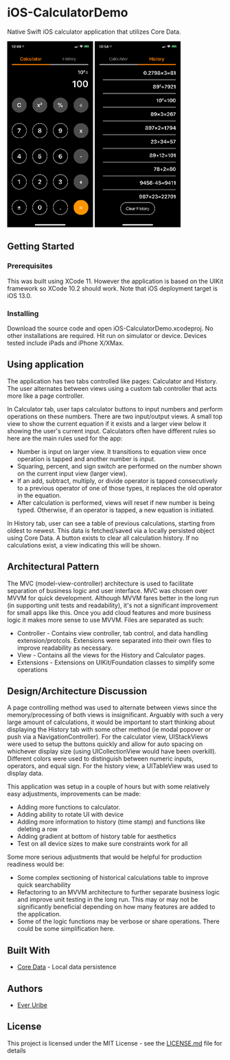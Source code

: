 # iOS-CalculatorDemo

Native Swift iOS calculator application that utilizes Core Data.

![Calculator Page](CalculatorPage.png)
![History Page](HistoryPage.png)

## Getting Started

### Prerequisites

This was built using XCode 11. However the application is based on the UIKit framework so XCode 10.2 should work.  Note that iOS deployment target is iOS 13.0.

### Installing

Download the source code and open iOS-CalculatorDemo.xcodeproj. No other installations are required. Hit run on simulator or device. Devices tested include iPads and iPhone X/XMax. 

## Using application

The application has two tabs controlled like pages: Calculator and History. The user alternates between views using a custom tab controller that acts more like a page controller. 

In Calculator tab, user taps calculator buttons to input numbers and perform operations on these numbers. There are two input/output views. A small top view to show the current equation if it exists and a larger view below it showing the user's current input. Calculators often have different rules so here are the main rules used for the app:
* Number is input on larger view. It transitions to equation view once operation is tapped and another number is input.
* Squaring, percent, and sign switch are performed on the number shown on the current input view (larger view).
* If an add, subtract, multiply, or divide operator is tapped consecutively to a previous operator of one of those types, it replaces the old operator in the equation.
* After calculation is performed, views will reset if new number is being typed. Otherwise, if an operator is tapped, a new equation is initiated. 

In History tab, user can see a table of previous calculations, starting from oldest to newest. This data is fetched/saved via a locally persisted object using Core Data. A button exists to clear all calculation history. If no calculations exist, a view indicating this will be shown. 

## Architectural Pattern

The MVC (model-view-controller) architecture is used to facilitate separation of business logic and user interface. MVC was chosen over MVVM for quick development. Although MVVM fares better in the long run (in supporting unit tests and readability), it's not a significant improvement for small apps like this. Once you add cloud features and more business logic it makes more sense to use MVVM. Files are separated as such:
* Controller - Contains view controller, tab control, and data handling extension/protcols. Extensions were separated into their own files to improve readability as necessary.
* View - Contains all the views for the History and Calculator pages.
* Extensions - Extensions on UIKit/Foundation classes to simplify some operations

## Design/Architecture Discussion
A page controlling method was used to alternate between views since the memory/processing of both views is insignificant. Arguably with such a very large amount of calculations, it would be important to start thinking about displaying the History tab with some other method (ie modal popover or push via a NavigationController). For the calculator view, UIStackViews were used to setup the buttons quickly and allow for auto spacing on whichever display size (using UICollectionView would have been overkill). Different colors were used to distinguish between numeric inputs, operators, and equal sign. For the history view, a UITableView was used to display data. 

This application was setup in a couple of hours but with some relatively easy adjustments, improvements can be made:
* Adding more functions to calculator.
* Adding ability to rotate UI with device
* Adding more information to history (time stamp) and functions like deleting a row
* Adding gradient at bottom of history table for aesthetics
* Test on all device sizes to make sure constraints work for all 

Some more serious adjustments that would be helpful for production readiness would be: 
* Some complex sectioning of historical calculations table to improve quick searchability
* Refactoring to an MVVM architecture to further separate business logic and improve unit testing in the long run. This may or may not be significantly beneficial depending on how many features are added to the application. 
* Some of the logic functions may be verbose or share operations. There could be some simplification here. 

## Built With

* [Core Data](https://developer.apple.com/documentation/coredata) - Local data persistence

## Authors

* [Ever Uribe](https://github.com/everuribe)

## License

This project is licensed under the MIT License - see the [LICENSE.md](LICENSE.md) file for details


